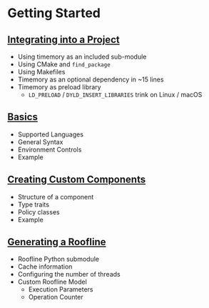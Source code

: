 # Getting Started

## [Integrating into a Project](integrating.md)

- Using timemory as an included sub-module
- Using CMake and `find_package`
- Using Makefiles
- Timemory as an optional dependency in ~15 lines
- Timemory as preload library
    - `LD_PRELOAD` / `DYLD_INSERT_LIBRARIES` trink on Linux / macOS

## [Basics](basics.md)

- Supported Languages
- General Syntax
- Environment Controls
- Example

## [Creating Custom Components](custom_components.md)

- Structure of a component
- Type traits
- Policy classes
- Example

## [Generating a Roofline](roofline.md)

- Roofline Python submodule
- Cache information
- Configuring the number of threads
- Custom Roofline Model
    - Execution Parameters
    - Operation Counter
